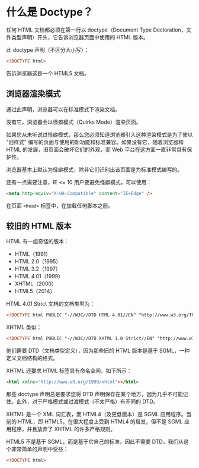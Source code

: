 # 什么是 Doctype？

任何 HTML 文档都必须在第一行以 doctype（Document Type Declaration，文件类型声明）开头，它告诉浏览器页面中使用的 HTML 版本。

此 doctype 声明（不区分大小写）：

```html
<!DOCTYPE html>
```

告诉浏览器这是一个 HTML5 文档。

## 浏览器渲染模式

通过此声明，浏览器可以在标准模式下渲染文档。

没有它，浏览器会以怪癖模式（Quirks Mode）渲染页面。

如果您从未听说过怪癖模式，那么您必须知道浏览器引入这种渲染模式是为了使以 "旧样式" 编写的页面与使用的新功能和标准兼容。如果没有它，随着浏览器和 HTML 的发展，旧页面会破坏它们的外观，而 Web 平台在这方面一直非常具有保护性。

浏览器基本上默认为怪癖模式，除非它们识别出该页面是为标准模式编写的。

还有一点需要注意，IE <= 10 用户要避免怪癖模式，可以使用：

```html
<meta http-equiv="X-UA-Compatible" content="IE=Edge" />
```

在页面 `<head>` 标签中，在加载任何脚本之前。

## 较旧的 HTML 版本

HTML 有一组奇怪的版本：

- HTML（1991）
- HTML 2.0（1995）
- HTML 3.2（1997）
- HTML 4.01（1999）
- XHTML（2000）
- HTML5（2014）

HTML 4.01 Strict 文档的文档类型为：

```html
<!DOCTYPE html PUBLIC "-//W3C//DTD HTML 4.01//EN" "http://www.w3.org/TR/html4/strict.dtd">
```

XHTML 类似：

```html
<!DOCTYPE html PUBLIC "-//W3C//DTD XHTML 1.0 Strict//EN" "http://www.w3.org/TR/xhtml1/DTD/xhtml1-strict.dtd">
```

他们需要 DTD（文档类型定义），因为那些旧的 HTML 版本是基于 SGML，一种定义文档结构的格式。

XHTML 还要求 HTML 标签具有命名空间，如下所示：

```html
<html xmlns="http://www.w3.org/1999/xhtml"></html>
```

那些 doctype 声明总是要求您将 DTD 声明保存在某个地方，因为几乎不可能记住。此外，对于严格模式或过渡模式（不太严格）有不同的 DTD。

XHTML 是一个 XML 词汇表，而 HTML4（及更低版本）是 SGML 应用程序。当前的 HTML，即 HTML5，在很大程度上受到 HTML4 的启发，但不是 SGML 应用程序，并且放弃了 XHTML 的许多严格规则。

HTML5 不是基于 SGML，而是基于它自己的标准，因此不需要 DTD，我们从这个非常简单的声明中受益：

```html
<!DOCTYPE html>
```
